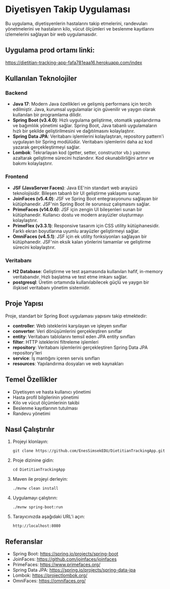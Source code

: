 # Diyetisyen Takip Uygulaması

Bu uygulama, diyetisyenlerin hastalarını takip etmelerini, randevuları yönetmelerini ve hastaların kilo, vücut ölçümleri ve beslenme kayıtlarını izlemelerini sağlayan bir web uygulamasıdır.

## Uygulama prod ortamı linki:
https://dietitian-tracking-app-fafa781eaa16.herokuapp.com/index

## Kullanılan Teknolojiler

### Backend
- **Java 17**: Modern Java özellikleri ve gelişmiş performans için tercih edilmiştir. Java, kurumsal uygulamalar için güvenilir ve yaygın olarak kullanılan bir programlama dilidir.
- **Spring Boot (v3.4.0)**: Hızlı uygulama geliştirme, otomatik yapılandırma ve bağımlılık yönetimi sağlar. Spring Boot, Java tabanlı uygulamaların hızlı bir şekilde geliştirilmesini ve dağıtılmasını kolaylaştırır.
- **Spring Data JPA**: Veritabanı işlemlerini kolaylaştıran, repository pattern'i uygulayan bir Spring modülüdür. Veritabanı işlemlerini daha az kod yazarak gerçekleştirmeyi sağlar.
- **Lombok**: Tekrarlayan kod (getter, setter, constructor vb.) yazımını azaltarak geliştirme sürecini hızlandırır. Kod okunabilirliğini artırır ve bakımı kolaylaştırır.

### Frontend
- **JSF (JavaServer Faces)**: Java EE'nin standart web arayüzü teknolojisidir. Bileşen tabanlı bir UI geliştirme yaklaşımı sunar.
- **JoinFaces (v5.4.0)**: JSF ve Spring Boot entegrasyonunu sağlayan bir kütüphanedir. JSF'nin Spring Boot ile sorunsuz çalışmasını sağlar.
- **PrimeFaces (v14.0.6)**: JSF için zengin UI bileşenleri sunan bir kütüphanedir. Kullanıcı dostu ve modern arayüzler oluşturmayı kolaylaştırır.
- **PrimeFlex (v3.3.1)**: Responsive tasarım için CSS utility kütüphanesidir. Farklı ekran boyutlarına uyumlu arayüzler geliştirmeyi sağlar.
- **OmniFaces (v4.5.1)**: JSF için ek utility fonksiyonları sağlayan bir kütüphanedir. JSF'nin eksik kalan yönlerini tamamlar ve geliştirme sürecini kolaylaştırır.

### Veritabanı
- **H2 Database**: Geliştirme ve test aşamasında kullanılan hafif, in-memory veritabanıdır. Hızlı başlatma ve test etme imkanı sağlar.
- **postgresql**: Üretim ortamında kullanılabilecek güçlü ve yaygın bir ilişkisel veritabanı yönetim sistemidir.

## Proje Yapısı

Proje, standart bir Spring Boot uygulaması yapısını takip etmektedir:

- **controller**: Web isteklerini karşılayan ve işleyen sınıflar
- **converter**: Veri dönüşümlerini gerçekleştiren sınıflar
- **entity**: Veritabanı tablolarını temsil eden JPA entity sınıfları
- **filter**: HTTP isteklerini filtreleme işlemleri
- **repository**: Veritabanı işlemlerini gerçekleştiren Spring Data JPA repository'leri
- **service**: İş mantığını içeren servis sınıfları
- **resources**: Yapılandırma dosyaları ve web kaynakları

## Temel Özellikler

- Diyetisyen ve hasta kullanıcı yönetimi
- Hasta profil bilgilerinin yönetimi
- Kilo ve vücut ölçümlerinin takibi
- Beslenme kayıtlarının tutulması
- Randevu yönetimi

## Nasıl Çalıştırılır

1. Projeyi klonlayın:
   ```
   git clone https://github.com/EnesSimsekEDU/DietitianTrackingApp.git
   ```

2. Proje dizinine gidin:
   ```
   cd DietitianTrackingApp
   ```

3. Maven ile projeyi derleyin:
   ```
   ./mvnw clean install
   ```

4. Uygulamayı çalıştırın:
   ```
   ./mvnw spring-boot:run
   ```

5. Tarayıcınızda aşağıdaki URL'i açın:
   ```
   http://localhost:8080
   ```

## Referanslar

- Spring Boot: https://spring.io/projects/spring-boot
- JoinFaces: https://github.com/joinfaces/joinfaces
- PrimeFaces: https://www.primefaces.org/
- Spring Data JPA: https://spring.io/projects/spring-data-jpa
- Lombok: https://projectlombok.org/
- OmniFaces: https://omnifaces.org/